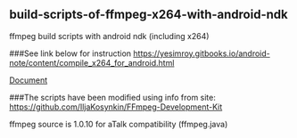 ## build-scripts-of-ffmpeg-x264-with-android-ndk
ffmpeg build scripts with android ndk (including x264)

###See link below for instruction
https://yesimroy.gitbooks.io/android-note/content/compile_x264_for_android.html

[Document](https://yesimroy.gitbooks.io/android-note/content/ffmpeg_build_process.html)

###The scripts have been modified using info from site:
https://github.com/IljaKosynkin/FFmpeg-Development-Kit

ffmpeg source is 1.0.10 for aTalk compatibility (ffmpeg.java)


